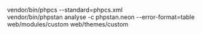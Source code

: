 vendor/bin/phpcs --standard=phpcs.xml  
vendor/bin/phpstan analyse -c phpstan.neon --error-format=table web/modules/custom web/themes/custom  
